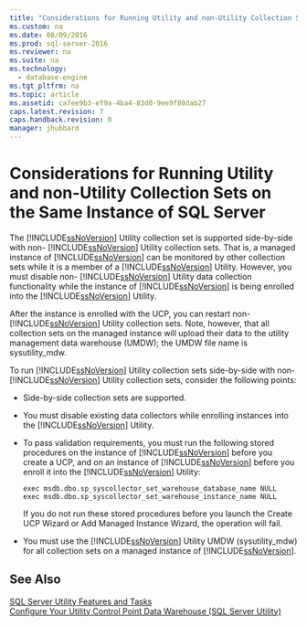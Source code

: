 ```yaml
---
title: "Considerations for Running Utility and non-Utility Collection Sets on the Same Instance of SQL Server"
ms.custom: na
ms.date: 08/09/2016
ms.prod: sql-server-2016
ms.reviewer: na
ms.suite: na
ms.technology: 
  - database-engine
ms.tgt_pltfrm: na
ms.topic: article
ms.assetid: ca7ee9b3-ef9a-4ba4-83d0-9ee9f80dab27
caps.latest.revision: 7
caps.handback.revision: 0
manager: jhubbard
---
```

# Considerations for Running Utility and non-Utility Collection Sets on the Same Instance of SQL Server
The [!INCLUDE[ssNoVersion](../../Topics/TopicNameContainA/tokens/ssNoVersion_md.md)] Utility collection set is supported side-by-side with non- [!INCLUDE[ssNoVersion](../../Topics/TopicNameContainA/tokens/ssNoVersion_md.md)] Utility collection sets. That is, a managed instance of [!INCLUDE[ssNoVersion](../../Topics/TopicNameContainA/tokens/ssNoVersion_md.md)] can be monitored by other collection sets while it is a member of a [!INCLUDE[ssNoVersion](../../Topics/TopicNameContainA/tokens/ssNoVersion_md.md)] Utility. However, you must disable non- [!INCLUDE[ssNoVersion](../../Topics/TopicNameContainA/tokens/ssNoVersion_md.md)] Utility data collection functionality while the instance of [!INCLUDE[ssNoVersion](../../Topics/TopicNameContainA/tokens/ssNoVersion_md.md)] is being enrolled into the [!INCLUDE[ssNoVersion](../../Topics/TopicNameContainA/tokens/ssNoVersion_md.md)] Utility.  
  
 After the instance is enrolled with the UCP, you can restart non- [!INCLUDE[ssNoVersion](../../Topics/TopicNameContainA/tokens/ssNoVersion_md.md)] Utility collection sets. Note, however, that all collection sets on the managed instance will upload their data to the utility management data warehouse (UMDW); the UMDW file name is sysutility_mdw.  
  
 To run [!INCLUDE[ssNoVersion](../../Topics/TopicNameContainA/tokens/ssNoVersion_md.md)] Utility collection sets side-by-side with non- [!INCLUDE[ssNoVersion](../../Topics/TopicNameContainA/tokens/ssNoVersion_md.md)] Utility collection sets, consider the following points:  
  
-   Side-by-side collection sets are supported.  
  
-   You must disable existing data collectors while enrolling instances into the [!INCLUDE[ssNoVersion](../../Topics/TopicNameContainA/tokens/ssNoVersion_md.md)] Utility.  
  
-   To pass validation requirements, you must run the following stored procedures on the instance of [!INCLUDE[ssNoVersion](../../Topics/TopicNameContainA/tokens/ssNoVersion_md.md)] before you create a UCP, and on an instance of [!INCLUDE[ssNoVersion](../../Topics/TopicNameContainA/tokens/ssNoVersion_md.md)] before you enroll it into the [!INCLUDE[ssNoVersion](../../Topics/TopicNameContainA/tokens/ssNoVersion_md.md)] Utility:  
  
    ```  
    exec msdb.dbo.sp_syscollector_set_warehouse_database_name NULL  
    exec msdb.dbo.sp_syscollector_set_warehouse_instance_name NULL  
    ```  
  
     If you do not run these stored procedures before you launch the Create UCP Wizard or Add Managed Instance Wizard, the operation will fail.  
  
-   You must use the [!INCLUDE[ssNoVersion](../../Topics/TopicNameContainA/tokens/ssNoVersion_md.md)] Utility UMDW (sysutility_mdw) for all collection sets on a managed instance of [!INCLUDE[ssNoVersion](../../Topics/TopicNameContainA/tokens/ssNoVersion_md.md)].  
  
## See Also  
 [SQL Server Utility Features and Tasks](../../Topics/TopicNameNotContainA/SQL-Server-Utility-Features-and-Tasks.md)   
 [Configure Your Utility Control Point Data Warehouse (SQL Server Utility)](../../Topics/TopicNameNotContainA/Configure-Your-Utility-Control-Point-Data-Warehouse--SQL-Server-Utility-.md)